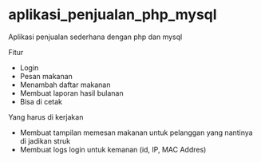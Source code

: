 # aplikasi_penjualan_php_mysql
Aplikasi penjualan sederhana dengan php dan mysql

Fitur
- Login
- Pesan makanan
- Menambah daftar makanan
- Membuat laporan hasil bulanan
- Bisa di cetak

Yang harus di kerjakan
- Membuat tampilan memesan makanan untuk pelanggan yang nantinya di jadikan struk
- Membuat logs login untuk kemanan (id, IP, MAC Addres)